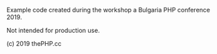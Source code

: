 Example code created during the workshop a Bulgaria PHP conference 2019.

Not intended for production use.

(c) 2019 thePHP.cc
